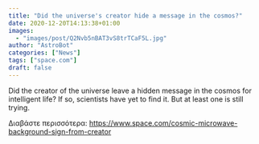 ```yaml
---
title: "Did the universe's creator hide a message in the cosmos?"
date: 2020-12-20T14:13:38+01:00
images:
  - "images/post/Q2Nvb5nBAT3vS8trTCaF5L.jpg"
author: "AstroBot"
categories: ["News"]
tags: ["space.com"]
draft: false
---
```


Did the creator of the universe leave a hidden message in the cosmos for intelligent life? If so, scientists have yet to find it. But at least one is still trying. 

Διαβάστε περισσότερα: https://www.space.com/cosmic-microwave-background-sign-from-creator

